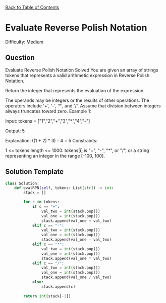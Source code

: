 [Back to Table of Contents](../../README.md)

# Evaluate Reverse Polish Notation
Difficulty: Medium

## Question
Evaluate Reverse Polish Notation
Solved 
You are given an array of strings tokens that represents a valid arithmetic expression in Reverse Polish Notation.

Return the integer that represents the evaluation of the expression.

The operands may be integers or the results of other operations.
The operators include '+', '-', '*', and '/'.
Assume that division between integers always truncates toward zero.
Example 1:

Input: tokens = ["1","2","+","3","*","4","-"]

Output: 5

Explanation: ((1 + 2) * 3) - 4 = 5
Constraints:

1 <= tokens.length <= 1000.
tokens[i] is "+", "-", "*", or "/", or a string representing an integer in the range [-100, 100].

## Solution Template
```python
class Solution:
    def evalRPN(self, tokens: List[str]) -> int:
        stack = []

        for c in tokens:
            if c == "+":
                val_two = int(stack.pop())
                val_one = int(stack.pop())
                stack.append(val_one + val_two)
            elif c == "-":
                val_two = int(stack.pop())
                val_one = int(stack.pop())
                stack.append(val_one - val_two)
            elif c == "*":
                val_two = int(stack.pop())
                val_one = int(stack.pop())
                stack.append(val_one * val_two)
            elif c == "/":
                val_two = int(stack.pop())
                val_one = int(stack.pop())
                stack.append(val_one / val_two)
            else:
                stack.append(c)
        
        return int(stack[-1])
        
```
